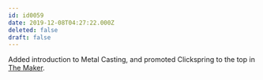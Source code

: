 ```yaml
---
id: id0059
date: 2019-12-08T04:27:22.000Z
deleted: false
draft: false
---
```


Added introduction to Metal Casting, and promoted Clickspring to the top in [The Maker][1].

[1]: the-maker.html